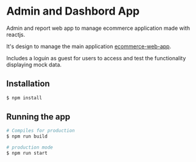 # Admin and Dashbord App

Admin and report web app to manage ecommerce application made with reactjs.

It's design to manage the main application [ecommerce-web-app](https://github.com/nicolasboada/ecommerce-web-app).

Includes a loguin as guest for users to access and test the functionality displaying mock data.

## Installation

```bash
$ npm install
```

## Running the app

```bash
# Compiles for production
$ npm run build

# production mode
$ npm run start
```
